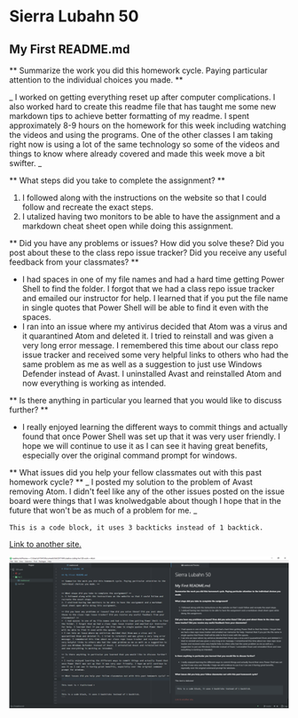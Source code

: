 # Sierra Lubahn 50

## My First README.md

** Summarize the work you did this homework cycle. Paying particular attention to the individual choices you made. **

_ I worked on getting everything reset up after computer complications. I also worked hard to create this readme file that has taught me some new markdown tips to achieve better formatting of my readme. I spent approximately 8-9 hours on the homework for this week including watching the videos and using the programs. One of the other classes I am taking right now is using a lot of the same technology so some of the videos and things to know where already covered and made this week move a bit swifter. _


** What steps did you take to complete the assignment? **
1. I followed along with the instructions on the website so that I could follow and recreate the exact steps.
2. I utalized having two monitors to be able to have the assignment and a markdown cheat sheet open while doing this assignment.

** Did you have any problems or issues? How did you solve these? Did you post about these to the class repo issue tracker? Did you receive any useful feedback from your classmates? **
*  I had spaces in one of my file names and had a hard time getting Power Shell to find the folder. I forgot that we had a class repo issue tracker and emailed our instructor for help. I learned that if you put the file name in single quotes that Power Shell will be able to find it even with the spaces.
* I ran into an issue where my antivirus decided that Atom was a virus and it quarantined Atom and deleted it. I tried to reinstall and was given a very long error message. I remembered this time about our class repo issue tracker and received some very helpful links to others who had the same problem as me as well as a suggestion to just use Windows Defender instead of Avast. I uninstalled Avast and reinstalled Atom and now everything is working as intended.

** Is there anything in particular you learned that you would like to discuss further? **
* I really enjoyed learning the different ways to commit things and actually found that once Power Shell was set up that it was very user friendly. I hope we will continue to use it as I can see it having great benefits, especially over the original command prompt for windows.

** What issues did you help your fellow classmates out with this past homework cycle? **
_ I posted my solution to the problem of Avast removing Atom. I didn't feel like any of the other issues posted on the issue board were things that I was knolwedgable about though I hope that in the future that won't be as much of a problem for me. _


```
This is a code block, it uses 3 backticks instead of 1 backtick.
```

[Link to another site.](http://anothersite.com)

![Image of my editor](./Screenshot-markdown-in-atom.PNG)
